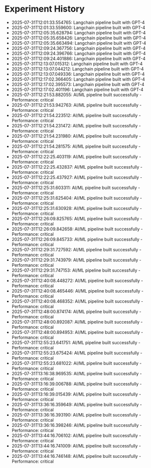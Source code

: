 # Experiment History

- 2025-07-31T12:01:33.554765: Langchain pipeline built with GPT-4
- 2025-07-31T12:01:33.559600: Langchain pipeline built with GPT-4
- 2025-07-31T12:05:35.628794: Langchain pipeline built with GPT-4
- 2025-07-31T12:05:35.658426: Langchain pipeline built with GPT-4
- 2025-07-31T12:05:35.663494: Langchain pipeline built with GPT-4
- 2025-07-31T12:09:24.367756: Langchain pipeline built with GPT-4
- 2025-07-31T12:09:24.396766: Langchain pipeline built with GPT-4
- 2025-07-31T12:09:24.401886: Langchain pipeline built with GPT-4
- 2025-07-31T12:13:07.015312: Langchain pipeline built with GPT-4
- 2025-07-31T12:13:07.044212: Langchain pipeline built with GPT-4
- 2025-07-31T12:13:07.049336: Langchain pipeline built with GPT-4
- 2025-07-31T12:17:02.366405: Langchain pipeline built with GPT-4
- 2025-07-31T12:17:02.395573: Langchain pipeline built with GPT-4
- 2025-07-31T12:17:02.401196: Langchain pipeline built with GPT-4
- 2025-07-31T12:21:53.882055: AI/ML pipeline built successfully - Performance: critical
- 2025-07-31T12:21:53.942763: AI/ML pipeline built successfully - Performance: critical
- 2025-07-31T12:21:54.223512: AI/ML pipeline built successfully - Performance: critical
- 2025-07-31T12:21:54.231472: AI/ML pipeline built successfully - Performance: critical
- 2025-07-31T12:21:54.231980: AI/ML pipeline built successfully - Performance: critical
- 2025-07-31T12:21:54.281575: AI/ML pipeline built successfully - Performance: critical
- 2025-07-31T12:22:25.403119: AI/ML pipeline built successfully - Performance: critical
- 2025-07-31T12:22:25.432837: AI/ML pipeline built successfully - Performance: critical
- 2025-07-31T12:22:25.437927: AI/ML pipeline built successfully - Performance: critical
- 2025-07-31T12:25:31.603311: AI/ML pipeline built successfully - Performance: critical
- 2025-07-31T12:25:31.625404: AI/ML pipeline built successfully - Performance: critical
- 2025-07-31T12:25:31.630928: AI/ML pipeline built successfully - Performance: critical
- 2025-07-31T12:26:09.825765: AI/ML pipeline built successfully - Performance: critical
- 2025-07-31T12:26:09.842658: AI/ML pipeline built successfully - Performance: critical
- 2025-07-31T12:26:09.845733: AI/ML pipeline built successfully - Performance: critical
- 2025-07-31T12:29:31.727592: AI/ML pipeline built successfully - Performance: critical
- 2025-07-31T12:29:31.743979: AI/ML pipeline built successfully - Performance: critical
- 2025-07-31T12:29:31.747153: AI/ML pipeline built successfully - Performance: critical
- 2025-07-31T12:40:08.448272: AI/ML pipeline built successfully - Performance: critical
- 2025-07-31T12:40:08.465446: AI/ML pipeline built successfully - Performance: critical
- 2025-07-31T12:40:08.468352: AI/ML pipeline built successfully - Performance: critical
- 2025-07-31T12:48:00.874174: AI/ML pipeline built successfully - Performance: critical
- 2025-07-31T12:48:00.892087: AI/ML pipeline built successfully - Performance: critical
- 2025-07-31T12:48:00.894953: AI/ML pipeline built successfully - Performance: critical
- 2025-07-31T12:55:23.641751: AI/ML pipeline built successfully - Performance: critical
- 2025-07-31T12:55:23.675424: AI/ML pipeline built successfully - Performance: critical
- 2025-07-31T12:55:23.681022: AI/ML pipeline built successfully - Performance: critical
- 2025-07-31T13:16:38.969535: AI/ML pipeline built successfully - Performance: critical
- 2025-07-31T13:16:39.006788: AI/ML pipeline built successfully - Performance: critical
- 2025-07-31T13:16:39.015439: AI/ML pipeline built successfully - Performance: critical
- 2025-07-31T13:36:16.359649: AI/ML pipeline built successfully - Performance: critical
- 2025-07-31T13:36:16.393190: AI/ML pipeline built successfully - Performance: critical
- 2025-07-31T13:36:16.398246: AI/ML pipeline built successfully - Performance: critical
- 2025-07-31T13:44:16.706102: AI/ML pipeline built successfully - Performance: critical
- 2025-07-31T13:44:16.741009: AI/ML pipeline built successfully - Performance: critical
- 2025-07-31T13:44:16.746148: AI/ML pipeline built successfully - Performance: critical
